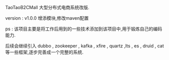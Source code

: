 TaoTaoB2CMall 大型分布式电商系统改版.

version : v1.0.0 增添模块,修改maven配置

ps : 该项目主要是将工作后用到的一些技术添加到该项目中,用于锻炼自己的编码能力.

后续会继续引入 dubbo , zookeeper , kafka , xfire , quartz ,lts , es , druid , cat 等一些框架,逐步完善成一个完整的系统.